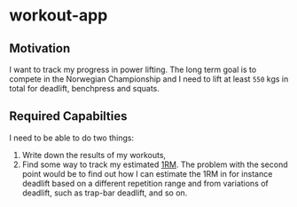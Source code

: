 # workout-app

## Motivation
I want to track my progress in power lifting. The long term goal is to compete in the Norwegian Championship and I need to lift at least `550` kgs in total for deadlift, benchpress and squats.

## Required Capabilties
I need to be able to do two things: 

  1. Write down the results of my workouts, 
  2. Find some way to track my estimated [1RM](https://en.m.wikipedia.org/wiki/One-repetition_maximum). 
  The problem with the second point would be to find out how I can estimate the 1RM in for instance deadlift based on a different repetition range and
  from variations of deadlift, such as trap-bar deadlift, and so on. 

